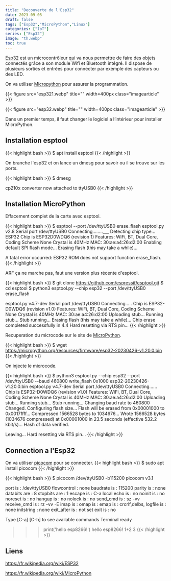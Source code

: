 ```yaml
---
title: "Decouverte de l'Esp32"
date: 2023-09-05
draft: false
tags: ["Esp32","MicroPython","Linux"]
categories: ["IoT"]
series: ["Esp32"]
image: "th.webp"
toc: true
---
```


[Esp32](https://fr.wikipedia.org/wiki/ESP32) est un microcontrôleur qui va nous permettre de faire des objets connectés grâce a son module Wifi et Bluetooth intégré.
Il dispose de plusieurs sorties et entrées pour connecter par exemple des capteurs ou des LED.

On va utiliser [Micropython](https://fr.wikipedia.org/wiki/MicroPython) pour assurer la programmation.

<!--more-->

{{< figure src="esp321.webp" title="" width=400px class="imagearticle" >}}

{{< figure src="esp32.webp" title="" width=400px class="imagearticle" >}}

Dans un premier temps, il faut changer le logiciel a l’intérieur pour installer MicroPython. 

## Installation esptool
{{< highlight bash  >}}
$ apt install esptool
{{< /highlight >}}

On branche l'esp32 et on lance un dmesg pour savoir ou il se trouve sur les ports.

{{< highlight bash  >}}
$ dmesg

cp210x converter now attached to ttyUSB0
{{< /highlight >}}

## Installation MicroPython
Effacement complet de la carte avec esptool.

{{< highlight bash  >}}
$ esptool --port /dev/ttyUSB0 erase_flash
esptool.py v2.8
Serial port /dev/ttyUSB0
Connecting........___
Detecting chip type... ESP32
Chip is ESP32D0WDQ6 (revision 1)
Features: WiFi, BT, Dual Core, Coding Scheme None
Crystal is 40MHz
MAC: 30:ae:a4:26:d2:00
Enabling default SPI flash mode...
Erasing flash (this may take a while)...

A fatal error occurred: ESP32 ROM does not support function erase_flash.
{{< /highlight >}}

ARF ça ne marche pas, faut une version plus récente d'esptool.

{{< highlight bash  >}}
$ git clone https://github.com/espressif/esptool.git
$ cd esptool
$ python3 esptool.py --chip esp32 --port /dev/ttyUSB0 erase_flash

esptool.py v4.7-dev
Serial port /dev/ttyUSB0
Connecting.....
Chip is ESP32-D0WDQ6 (revision v1.0)
Features: WiFi, BT, Dual Core, Coding Scheme None
Crystal is 40MHz
MAC: 30:ae:a4:26:d2:00
Uploading stub...
Running stub...
Stub running...
Erasing flash (this may take a while)...
Chip erase completed successfully in 4.4
Hard resetting via RTS pin...
{{< /highlight >}}

Recuperation du microcode sur le site de [MicroPython](https://micropython.org/download/esp32/).

{{< highlight bash  >}}
$ wget https://micropython.org/resources/firmware/esp32-20230426-v1.20.0.bin
{{< /highlight >}}

On injecte le microcode.

{{< highlight bash  >}}
$ python3 esptool.py --chip esp32 --port /dev/ttyUSB0 --baud 460800 write_flash 0x1000 esp32-20230426-v1.20.0.bin 
esptool.py v4.7-dev
Serial port /dev/ttyUSB0
Connecting......
Chip is ESP32-D0WDQ6 (revision v1.0)
Features: WiFi, BT, Dual Core, Coding Scheme None
Crystal is 40MHz
MAC: 30:ae:a4:26:d2:00
Uploading stub...
Running stub...
Stub running...
Changing baud rate to 460800
Changed.
Configuring flash size...
Flash will be erased from 0x00001000 to 0x0017ffff...
Compressed 1566528 bytes to 1034676...
Wrote 1566528 bytes (1034676 compressed) at 0x00001000 in 23.5 seconds (effective 532.2 kbit/s)...
Hash of data verified.

Leaving...
Hard resetting via RTS pin...
{{< /highlight >}}

## Connection a l'Esp32
On va utiliser [picocom](https://linux.die.net/man/8/picocom) pour se connecter.
{{< highlight bash  >}}
$ sudo apt install picocom
{{< /highlight >}}

{{< highlight bash  >}}
$ picocom /dev/ttyUSB0 -b115200
picocom v3.1

port is        : /dev/ttyUSB0
flowcontrol    : none
baudrate is    : 115200
parity is      : none
databits are   : 8
stopbits are   : 1
escape is      : C-a
local echo is  : no
noinit is      : no
noreset is     : no
hangup is      : no
nolock is      : no
send_cmd is    : sz -vv
receive_cmd is : rz -vv -E
imap is        : 
omap is        : 
emap is        : crcrlf,delbs,
logfile is     : none
initstring     : none
exit_after is  : not set
exit is        : no

Type [C-a] [C-h] to see available commands
Terminal ready

>>> print('hello esp8266!')
hello esp8266!
>>> 1+2 
3
{{< /highlight >}}

## Liens

https://fr.wikipedia.org/wiki/ESP32

https://fr.wikipedia.org/wiki/MicroPython



